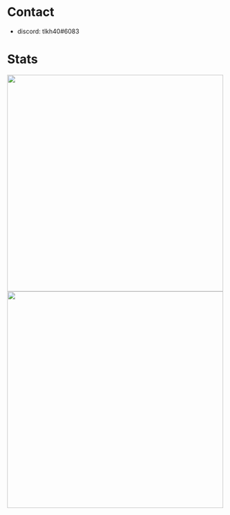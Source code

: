 # Contact
- discord: tlkh40#6083

# Stats
<img src="https://wakatime.com/share/@tlkh40/79659946-7256-4058-acf1-db62261fa63f.svg" height="500px"></img>
<img src="https://wakatime.com/share/@tlkh40/e4a5229c-ea51-41a3-9649-63a4d9dd4f7e.svg" height="500px"></img>


